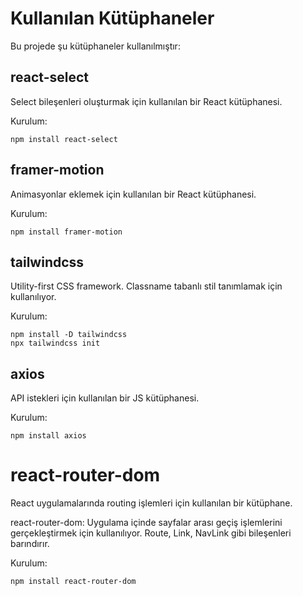 
# Kullanılan Kütüphaneler

Bu projede şu kütüphaneler kullanılmıştır:

## react-select

Select bileşenleri oluşturmak için kullanılan bir React kütüphanesi.

Kurulum:

```
npm install react-select
```

## framer-motion

Animasyonlar eklemek için kullanılan bir React kütüphanesi.

Kurulum:

```
npm install framer-motion
```

## tailwindcss

Utility-first CSS framework. Classname tabanlı stil tanımlamak için kullanılıyor.

Kurulum:

```
npm install -D tailwindcss
npx tailwindcss init
```

## axios

API istekleri için kullanılan bir JS kütüphanesi.

Kurulum:

```
npm install axios
```
# react-router-dom

React uygulamalarında routing işlemleri için kullanılan bir kütüphane.


react-router-dom: Uygulama içinde sayfalar arası geçiş işlemlerini gerçekleştirmek için
kullanılıyor. Route, Link, NavLink gibi bileşenleri barındırır.


Kurulum:

```
npm install react-router-dom

```






